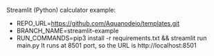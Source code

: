 
Streamlit (Python) calculator example:
- REPO_URL=https://github.com/Aquanodeio/templates.git
- BRANCH_NAME=streamlit-example
- RUN_COMMANDS=pip3 install -r requirements.txt && streamlit run main.py
It runs at 8501 port, so the URL is http://localhost:8501